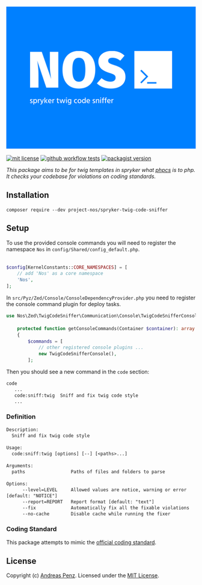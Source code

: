 ![NOS spryker twig code sniffer](.github/banner.svg)

[![mit license](https://img.shields.io/github/license/project-nos/spryker-twig-cs?style=flat-square)](https://github.com/project-nos/spryker-twig-cs/blob/master/LICENSE)
[![github workflow tests](https://img.shields.io/github/actions/workflow/status/project-nos/spryker-twig-cs/tests.yml?branch=master&label=tests&style=flat-square)](https://github.com/project-nos/spryker-twig-cs/actions/workflows/tests.yml)
[![packagist version](https://img.shields.io/packagist/v/project-nos/spryker-twig-code-sniffer)](https://packagist.org/packages/project-nos/spryker-twig-code-sniffer)

_This package aims to be for twig templates in spryker what [phpcs](https://github.com/squizlabs/PHP_CodeSniffer) is to php. It checks your codebase for violations on coding standards._

## Installation

```
composer require --dev project-nos/spryker-twig-code-sniffer
```

## Setup

To use the provided console commands you will need to register the namespace `Nos` in `config/Shared/config_default.php`.

```php

$config[KernelConstants::CORE_NAMESPACES] = [
    // add 'Nos' as a core namespace
    'Nos',
];
```

In `src/Pyz/Zed/Console/ConsoleDependencyProvider.php` you need to register the console command plugin for deploy tasks.

```php
use Nos\Zed\TwigCodeSniffer\Communication\Console\TwigCodeSnifferConsole;

    protected function getConsoleCommands(Container $container): array
    {
        $commands = [
            // other registered console plugins ...
            new TwigCodeSnifferConsole(),
        ];
```
Then you should see a new command in the `code` section:

```text
code
   ...
   code:sniff:twig  Sniff and fix twig code style
   ...
```

### Definition
```text
Description:
  Sniff and fix twig code style

Usage:
  code:sniff:twig [options] [--] [<paths>...]

Arguments:
  paths                 Paths of files and folders to parse

Options:
      --level=LEVEL     Allowed values are notice, warning or error [default: "NOTICE"]
      --report=REPORT   Report format [default: "text"]
      --fix             Automatically fix all the fixable violations
      --no-cache        Disable cache while running the fixer
```

### Coding Standard

This package attempts to mimic the [official coding standard](https://twig.symfony.com/doc/3.x/coding_standards.html).


## License

Copyright (c) [Andreas Penz](https://github.com/andreaspenz). Licensed under the [MIT License](https://github.com/project-nos/spryker-twig-cs/blob/master/LICENSE).


